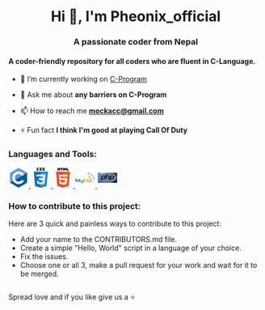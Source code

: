 
<h1 align="center">Hi 👋, I'm Pheonix_official</h1>
<h3 align="center">A passionate coder from Nepal</h3>
<h4>A coder-friendly repository for all coders who are fluent in C-Language.</h4>


- 🔭 I’m currently working on [C-Program](https://github.com/pheonix-official/C-Program)

- 💬 Ask me about **any barriers on C-Program**

- 📫 How to reach me **mockacc@gmail.com**

- ⚡ Fun fact **I think I'm good at playing Call Of Duty**

<p align="left">
</p>

<h3 align="left">Languages and Tools:</h3>
<p align="left"> <a href="https://www.cprogramming.com/" target="_blank" rel="noreferrer"> <img src="https://raw.githubusercontent.com/devicons/devicon/master/icons/c/c-original.svg" alt="c" width="40" height="40"/> </a> <a href="https://www.w3schools.com/css/" target="_blank" rel="noreferrer"> <img src="https://raw.githubusercontent.com/devicons/devicon/master/icons/css3/css3-original-wordmark.svg" alt="css3" width="40" height="40"/> </a> <a href="https://www.w3.org/html/" target="_blank" rel="noreferrer"> <img src="https://raw.githubusercontent.com/devicons/devicon/master/icons/html5/html5-original-wordmark.svg" alt="html5" width="40" height="40"/> </a> <a href="https://www.mysql.com/" target="_blank" rel="noreferrer"> <img src="https://raw.githubusercontent.com/devicons/devicon/master/icons/mysql/mysql-original-wordmark.svg" alt="mysql" width="40" height="40"/> </a> <a href="https://www.php.net" target="_blank" rel="noreferrer"> <img src="https://raw.githubusercontent.com/devicons/devicon/master/icons/php/php-original.svg" alt="php" width="40" height="40"/> </a> </p>

<h3>How to contribute to this project:</h3>
Here are 3 quick and painless ways to contribute to this project:<br>
<table><ul>
<li>Add your name to the CONTRIBUTORS.md file.<br>
<li>Create a simple "Hello, World" script in a language of your choice.<br>
<li>Fix the issues.
<li>Choose one or all 3, make a pull request for your work and wait for it to be merged.<br>
 
</ul></table>
 Spread love and if you like give us a ⭐️
